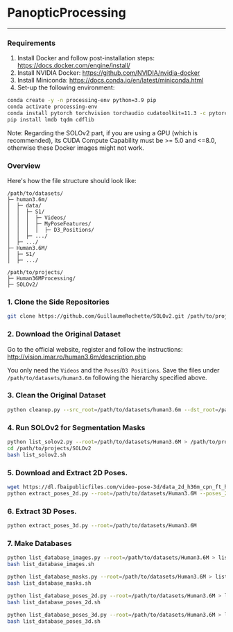 PanopticProcessing
===
---
### Requirements

1. Install Docker and follow post-installation steps: https://docs.docker.com/engine/install/
2. Install NVIDIA Docker: https://github.com/NVIDIA/nvidia-docker
3. Install Miniconda: https://docs.conda.io/en/latest/miniconda.html
4. Set-up the following environment:
```bash
conda create -y -n processing-env python=3.9 pip
conda activate processing-env
conda install pytorch torchvision torchaudio cudatoolkit=11.3 -c pytorch
pip install lmdb tqdm cdflib
```
Note: Regarding the SOLOv2 part, if you are using a GPU (which is recommended), its CUDA Compute Capability must be >= 5.0 and <=8.0, otherwise these Docker images might not work. 

### Overview
Here's how the file structure should look like:
```
/path/to/datasets/
├─ human3.6m/
│  ├─ data/
│  │  ├─ S1/
│  │  │  ├─ Videos/
│  │  │  ├─ MyPoseFeatures/
│  │  │  │  ├─ D3_Positions/
│  │  ├─ .../
│  ├─ .../
├─ Human3.6M/
│  ├─ S1/
│  ├─ .../

/path/to/projects/
├─ Human36MProcessing/
├─ SOLOv2/

```

### 1. Clone the Side Repositories
```bash
git clone https://github.com/GuillaumeRochette/SOLOv2.git /path/to/projects/SOLOv2/
```

### 2. Download the Original Dataset
Go to the official website, register and follow the instructions: http://vision.imar.ro/human3.6m/description.php

You only need the `Videos` and the `Poses`/`D3 Positions`.
Save the files under `/path/to/datasets/human3.6m` following the hierarchy specified above.

### 3. Clean the Original Dataset
```bash
python cleanup.py --src_root=/path/to/datasets/human3.6m --dst_root=/path/to/datasets/Human3.6M
```

### 4. Run SOLOv2 for Segmentation Masks
```bash
python list_solov2.py --root=/path/to/datasets/Human3.6M > /path/to/projects/SOLOv2/list_solov2.sh
cd /path/to/projects/SOLOv2
bash list_solov2.sh
```

### 5. Download and Extract 2D Poses.
```bash
wget https://dl.fbaipublicfiles.com/video-pose-3d/data_2d_h36m_cpn_ft_h36m_dbb.npz -P data/
python extract_poses_2d.py --root=/path/to/datasets/Human3.6M --poses_2d=data/data_2d_h36m_cpn_ft_h36m_dbb.npz
```

### 6. Extract 3D Poses.
```bash
python extract_poses_3d.py --root=/path/to/datasets/Human3.6M
```

### 7. Make Databases
```bash
python list_database_images.py --root=/path/to/datasets/Human3.6M > list_database_images.sh
bash list_database_images.sh

python list_database_masks.py --root=/path/to/datasets/Human3.6M > list_database_masks.sh
bash list_database_masks.sh
 
python list_database_poses_2d.py --root=/path/to/datasets/Human3.6M > list_database_poses_2d.sh
bash list_database_poses_2d.sh

python list_database_poses_3d.py --root=/path/to/datasets/Human3.6M > list_database_poses_3d.sh
bash list_database_poses_3d.sh
```
